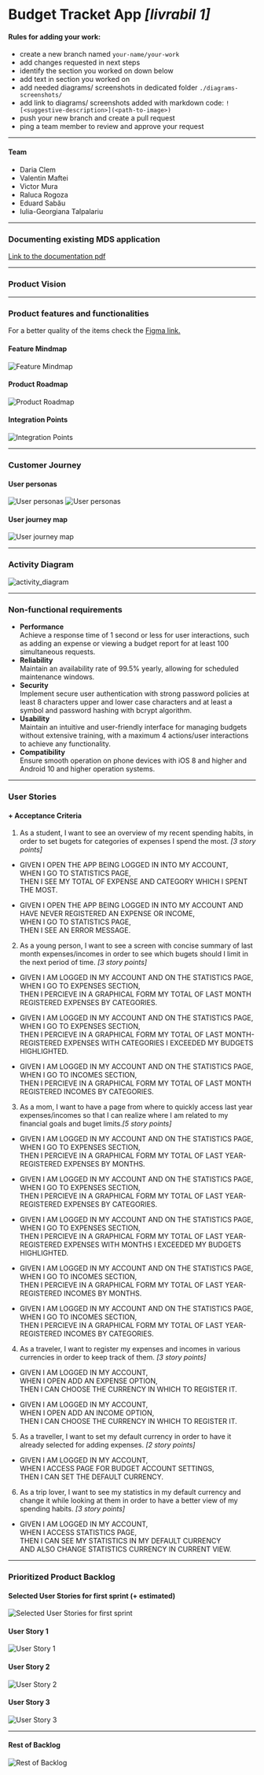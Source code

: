

# Budget Tracket App *[livrabil 1]*

#### Rules for adding your work:
- create a new branch named `your-name/your-work`
- add changes requested in next steps
- identify the section you worked on down below
- add text in section you worked on
- add needed diagrams/ screenshots in dedicated folder `./diagrams-screenshots/`
- add link to diagrams/ screenshots added with markdown code: `![<suggestive-description>](<path-to-image>)`
- push your new branch and create a pull request
- ping a team member to review and approve your request
___
#### Team
- Daria Clem
- Valentin Maftei 
- Victor Mura
- Raluca Rogoza
- Eduard Sabău
- Iulia-Georgiana Talpalariu

___
### Documenting existing MDS application
[Link to the documentation pdf](./mds_existing_app.pdf)

___
### Product Vision

___
### Product features and functionalities
For a better quality of the items check the [Figma link.](https://www.figma.com/file/t1Nv4sIAPO4dklhro59N56/Budget-Tracker?type=whiteboard&node-id=0%3A1&t=k0Irlfbz6AjT8F5K-1)
#### Feature Mindmap
![Feature Mindmap](./diagrams-screenshots/feature_mindmap.jpg)

#### Product Roadmap
![Product Roadmap](./diagrams-screenshots/roadmap.png)

#### Integration Points
![Integration Points](./diagrams-screenshots/integration_points.png)

___
### Customer Journey
#### User personas
![User personas](./diagrams-screenshots/student.png)
![User personas](./diagrams-screenshots/product-owner.png)

#### User journey map
![User journey map](./diagrams-screenshots/user_journey_map.png)

___
### Activity Diagram
![activity_diagram](./diagrams-screenshots/activity_diagram.jpg)

---
### Non-functional requirements
- **Performance**\
Achieve a response time of 1 second or less for user interactions, such as adding an expense or viewing a budget report for at least 100 simultaneous requests.
- **Reliability**\
Maintain an availability rate of 99.5% yearly, allowing for scheduled maintenance windows.
- **Security**\
Implement secure user authentication with strong password policies at least 8 characters upper and lower case characters and at least a symbol and password hashing with bcrypt algorithm.
- **Usability**\
Maintain an intuitive and user-friendly interface for managing budgets without extensive training, with a maximum 4 actions/user interactions to achieve any functionality.
- **Compatibility**\
Ensure smooth operation on phone devices with iOS 8 and higher and Android 10 and higher operation systems.

___
### User Stories
#### + Acceptance Criteria

1. As a student, I want to see an overview of my recent spending habits, in order to set bugets for categories of expenses I spend the most. *[3 story points]*

- GIVEN I OPEN THE APP BEING LOGGED IN INTO MY ACCOUNT,\
WHEN I GO TO STATISTICS PAGE,\
THEN I SEE MY TOTAL OF EXPENSE AND CATEGORY WHICH I SPENT THE MOST.

- GIVEN I OPEN THE APP BEING LOGGED IN INTO MY ACCOUNT AND HAVE NEVER REGISTERED AN EXPENSE OR INCOME,\
WHEN I GO TO STATISTICS PAGE,\
THEN I SEE AN ERROR MESSAGE.

2. As a young person, I want to see a screen with concise summary of last month expenses/incomes in order to see which bugets should I limit in the next period of time. *[3 story points]*

- GIVEN I AM LOGGED IN MY ACCOUNT AND ON THE STATISTICS PAGE,\
WHEN I GO TO EXPENSES SECTION,\
THEN I PERCIEVE IN A GRAPHICAL FORM MY TOTAL OF LAST MONTH REGISTERED EXPENSES BY CATEGORIES.

- GIVEN I AM LOGGED IN MY ACCOUNT AND ON THE STATISTICS PAGE,\
WHEN I GO TO EXPENSES SECTION,\
THEN I PERCIEVE IN A GRAPHICAL FORM MY TOTAL OF LAST MONTH-REGISTERED EXPENSES WITH CATEGORIES I EXCEEDED MY BUDGETS HIGHLIGHTED.

- GIVEN I AM LOGGED IN MY ACCOUNT AND ON THE STATISTICS PAGE,\
WHEN I GO TO INCOMES SECTION,\
THEN I PERCIEVE IN A GRAPHICAL FORM MY TOTAL OF LAST MONTH REGISTERED INCOMES BY CATEGORIES.

3. As a mom, I want to have a page from where to quickly access last year expenses/incomes so that I can realize where I am related to my financial goals and buget limits.*[5 story points]*

- GIVEN I AM LOGGED IN MY ACCOUNT AND ON THE STATISTICS PAGE,\
WHEN I GO TO EXPENSES SECTION, \
THEN I PERCIEVE IN A GRAPHICAL FORM MY TOTAL OF LAST YEAR-REGISTERED EXPENSES BY MONTHS.

- GIVEN I AM LOGGED IN MY ACCOUNT AND ON THE STATISTICS PAGE,\
WHEN I GO TO EXPENSES SECTION, \
THEN I PERCIEVE IN A GRAPHICAL FORM MY TOTAL OF LAST YEAR-REGISTERED EXPENSES BY CATEGORIES.

- GIVEN I AM LOGGED IN MY ACCOUNT AND ON THE STATISTICS PAGE,\
WHEN I GO TO EXPENSES SECTION,\
THEN I PERCIEVE IN A GRAPHICAL FORM MY TOTAL OF LAST YEAR-REGISTERED EXPENSES WITH MONTHS I EXCEEDED MY BUDGETS HIGHLIGHTED.

- GIVEN I AM LOGGED IN MY ACCOUNT AND ON THE STATISTICS PAGE,\
WHEN I GO TO INCOMES SECTION, \
THEN I PERCIEVE IN A GRAPHICAL FORM MY TOTAL OF LAST YEAR-REGISTERED INCOMES BY MONTHS.

- GIVEN I AM LOGGED IN MY ACCOUNT AND ON THE STATISTICS PAGE,\
WHEN I GO TO INCOMES SECTION, \
THEN I PERCIEVE IN A GRAPHICAL FORM MY TOTAL OF LAST YEAR-REGISTERED INCOMES BY CATEGORIES.

4. As a traveler, I want to register my expenses and incomes in various currencies in order to keep track of them.  *[3 story points]*

- GIVEN  I AM LOGGED IN MY ACCOUNT,\
WHEN I OPEN ADD AN EXPENSE OPTION,\
THEN I CAN CHOOSE THE CURRENCY IN WHICH TO REGISTER IT.

- GIVEN  I AM LOGGED IN MY ACCOUNT,\
WHEN I OPEN ADD AN INCOME OPTION,\
THEN I CAN CHOOSE THE CURRENCY IN WHICH TO REGISTER IT.

5. As a traveller, I want to set my default currency in order to have it already selected for adding expenses. *[2 story points]*

- GIVEN  I AM LOGGED IN MY ACCOUNT,\
WHEN I ACCESS PAGE FOR BUDGET ACCOUNT SETTINGS,\
THEN I CAN SET THE DEFAULT CURRENCY.

6. As a trip lover, I want to see my statistics in my default currency and change it while looking at them in order to have a better view of my spending habits. *[3 story points]*

- GIVEN  I AM LOGGED IN MY ACCOUNT,\
WHEN I ACCESS STATISTICS PAGE,\
THEN I CAN SEE MY STATISTICS IN MY DEFAULT CURRENCY\
AND ALSO CHANGE STATISTICS CURRENCY IN CURRENT VIEW.

___
### Prioritized Product Backlog
#### Selected User Stories for first sprint (+ estimated)
![Selected User Stories for first sprint](./diagrams-screenshots/backlog-first-sprint.png)
#### User Story 1
![User Story 1](./diagrams-screenshots/backlog_first_user_story_sprin1.png)
#### User Story 2
![User Story 2](./diagrams-screenshots/backlog_2nd_user_story_sprint1.png)
#### User Story 3
![User Story 3](./diagrams-screenshots/backlog_3rd_user_story_sprint1.png)
___
#### Rest of Backlog
![Rest of Backlog](./diagrams-screenshots/rest-of-backlog.png)
